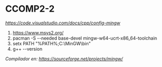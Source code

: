 # CCOMP2-2
*https://code.visualstudio.com/docs/cpp/config-mingw*

1. https://www.msys2.org/
2. pacman -S --needed base-devel mingw-w64-ucrt-x86_64-toolchain
3. setx PATH "%PATH%;C:\MinGW\bin"
4. g++ --version

*Compilador en: https://sourceforge.net/projects/mingw/*
